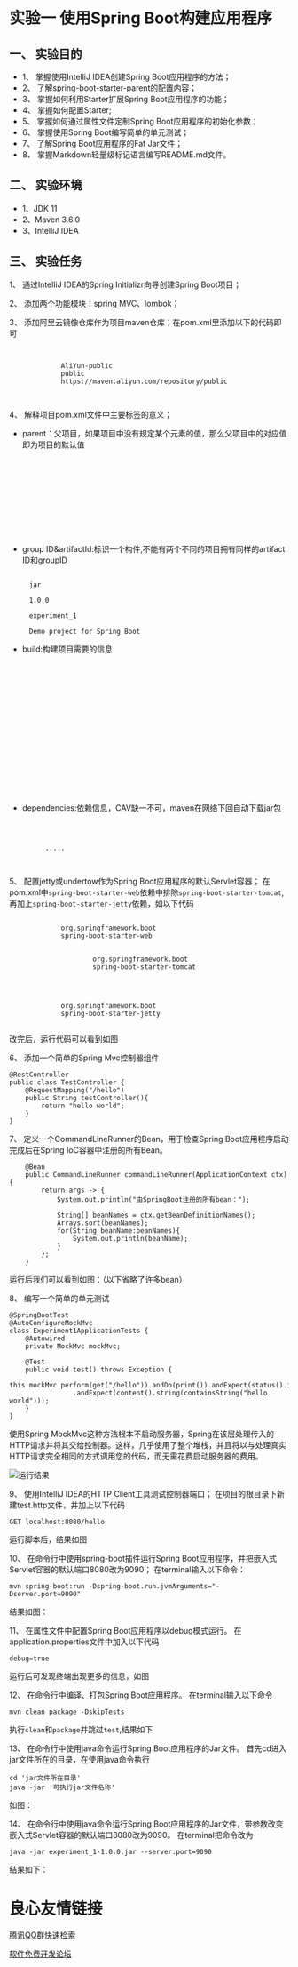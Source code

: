 # 实验一  使用Spring Boot构建应用程序
## 一、 实验目的
- 1、 掌握使用IntelliJ IDEA创建Spring Boot应用程序的方法；
- 2、 了解spring-boot-starter-parent的配置内容；
- 3、 掌握如何利用Starter扩展Spring Boot应用程序的功能；
- 4、 掌握如何配置Starter;
- 5、 掌握如何通过属性文件定制Spring Boot应用程序的初始化参数；
- 6、 掌握使用Spring Boot编写简单的单元测试；
- 7、 了解Spring Boot应用程序的Fat Jar文件；
- 8、 掌握Markdown轻量级标记语言编写README.md文件。
## 二、 实验环境
- 1、JDK 11
- 2、Maven 3.6.0
- 3、IntelliJ IDEA
## 三、 实验任务
1、 通过IntelliJ IDEA的Spring Initializr向导创建Spring Boot项目；

2、 添加两个功能模块：spring MVC、lombok；
 
     
 

3、 添加阿里云镜像仓库作为项目maven仓库；在pom.xml里添加以下的代码即可
```
     
         
             AliYun-public 
             public 
             https://maven.aliyun.com/repository/public 
         
     
```
4、 解释项目pom.xml文件中主要标签的意义；
- parent：父项目，如果项目中没有规定某个元素的值，那么父项目中的对应值即为项目的默认值
```
     
         
         
         
         
         
         
         
         
     
```
- group ID&artifactId:标识一个构件,不能有两个不同的项目拥有同样的artifact ID和groupID
```
     
     jar 
     
     1.0.0 
     
     experiment_1 
     
     Demo project for Spring Boot 
```
- build:构建项目需要的信息
```
     
        
         
             
             
                 
                 
                     
                     
                     
                     
                     
                     
                 
             
         
     
```
- dependencies:依赖信息，CAV缺一不可，maven在网络下回自动下载jar包
```
 
     
     
        ......
     
 
```
5、 配置jetty或undertow作为Spring Boot应用程序的默认Servlet容器；
在pom.xml中`spring-boot-starter-web`依赖中排除`spring-boot-starter-tomcat`,再加上`spring-boot-starter-jetty`依赖，如以下代码
```
         
             org.springframework.boot 
             spring-boot-starter-web 
             
                 
                     org.springframework.boot 
                     spring-boot-starter-tomcat 
                 
             
         
         
             org.springframework.boot 
             spring-boot-starter-jetty 
         
```
改完后，运行代码可以看到如图
 
     
 
6、 添加一个简单的Spring Mvc控制器组件

```
@RestController
public class TestController {
    @RequestMapping("/hello")
    public String testController(){
        return "hello world";
    }
}
```

7、 定义一个CommandLineRunner的Bean，用于检查Spring Boot应用程序启动完成后在Spring IoC容器中注册的所有Bean。
```
    @Bean
    public CommandLineRunner commandLineRunner(ApplicationContext ctx){
        return args -> {
            System.out.println("由SpringBoot注册的所有bean：");

            String[] beanNames = ctx.getBeanDefinitionNames();
            Arrays.sort(beanNames);
            for(String beanName:beanNames){
                System.out.println(beanName);
            }
        };
    }
```
运行后我们可以看到如图：（以下省略了许多bean）
 
     
 
8、 编写一个简单的单元测试

```
@SpringBootTest
@AutoConfigureMockMvc
class Experiment1ApplicationTests {
    @Autowired
    private MockMvc mockMvc;

    @Test
    public void test() throws Exception {
        this.mockMvc.perform(get("/hello")).andDo(print()).andExpect(status().isOk())
                .andExpect(content().string(containsString("hello world")));
    }
}
```

使用Spring MockMvc这种方法根本不启动服务器，Spring在该层处理传入的HTTP请求并将其交给控制器。这样，几乎使用了整个堆栈，并且将以与处理真实HTTP请求完全相同的方式调用您的代码，而无需花费启动服务器的费用。

![运行结果](https://images.gitee.com/uploads/images/2020/0324/172400_c3a249d8_4850054.png)

9、 使用IntelliJ IDEA的HTTP Client工具测试控制器端口；
在项目的根目录下新建test.http文件，并加上以下代码
```
GET localhost:8080/hello
```
运行脚本后，结果如图
 
     
 

10、 在命令行中使用spring-boot插件运行Spring Boot应用程序，并把嵌入式Servlet容器的默认端口8080改为9090；
在terminal输入以下命令：
```
mvn spring-boot:run -Dspring-boot.run.jvmArguments="-Dserver.port=9090"
```
结果如图：
 
     
 
 
     
 

11、 在属性文件中配置Spring Boot应用程序以debug模式运行。
在application.properties文件中加入以下代码

```
debug=true
```
运行后可发现终端出现更多的信息，如图

 
     
 
12、 在命令行中编译、打包Spring Boot应用程序。
在terminal输入以下命令

```
mvn clean package -DskipTests
```
执行`clean`和`package`并跳过`test`,结果如下

 
     
 
13、 在命令行中使用java命令运行Spring Boot应用程序的Jar文件。
首先cd进入jar文件所在的目录，在使用java命令执行

```
cd 'jar文件所在目录'
java -jar '可执行jar文件名称'
```

如图：

 
     
 

14、 在命令行中使用java命令运行Spring Boot应用程序的Jar文件，带参数改变嵌入式Servlet容器的默认端口8080改为9090。
在terminal把命令改为
```
java -jar experiment_1-1.0.0.jar --server.port=9090
```
结果如下：
 
     
 




 # 良心友情链接

[腾讯QQ群快速检索](http://u.720life.cn/s/8cf73f7c)

[软件免费开发论坛](http://u.720life.cn/s/bbb01dc0)